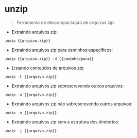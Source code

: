 # unzip

> Ferramenta de descompactação de arquivos zip.

- Extraindo arquivos zip:

`unzip {{arquivo.zip}}`

- Extraindo arquivos zip para caminhos específicos:

`unzip {{arquivo.zip}} -d {{caminho/para}}`

- Listando conteúdos de arquivos zip:

`unzip -l {{arquivo.zip}}`

- Extraindo arquivos zip sobrescrevendo outros arquivos:

`unzip -o {{arquivo.zip}}`

- Extraindo arquivos zip não sobrescrevendo outros arquivos:

`unzip -n {{arquivo.zip}}`

- Extraindo arquivos zip sem a estrutura dos diretórios:

`unzip -j {{arquivo.zip}}`